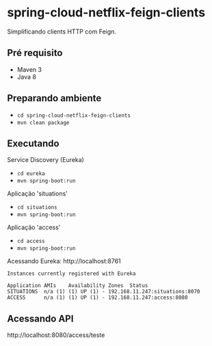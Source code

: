 # spring-cloud-netflix-feign-clients
Simplificando clients HTTP com Feign.

## Pré requisito
- Maven 3
- Java 8

## Preparando ambiente

- ```cd spring-cloud-netflix-feign-clients```
- ```mvn clean package```

## Executando 

Service Discovery (Eureka)
- ```cd eureka```
- ```mvn spring-boot:run```

Aplicação 'situations'
- ```cd situations```
- ```mvn spring-boot:run```

Aplicação 'access'
- ```cd access```
- ```mvn spring-boot:run```

Acessando Eureka: http://localhost:8761
````
Instances currently registered with Eureka

Application	AMIs	Availability Zones	Status
SITUATIONS	n/a (1)	(1)	UP (1) - 192.168.11.247:situations:8070
ACCESS	    n/a (1)	(1)	UP (1) - 192.168.11.247:access:8080
````

## Acessando API


http://localhost:8080/access/teste
